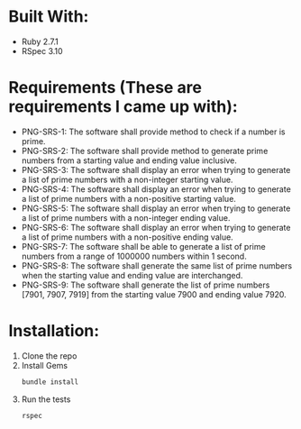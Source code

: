 # Built With:
* Ruby 2.7.1
* RSpec 3.10

# Requirements (These are requirements I came up with):
* PNG-SRS-1: The software shall provide method to check if a number is prime.
* PNG-SRS-2: The software shall provide method to generate prime numbers from a starting value and ending value inclusive.
* PNG-SRS-3: The software shall display an error when trying to generate a list of prime numbers with a non-integer starting value.
* PNG-SRS-4: The software shall display an error when trying to generate a list of prime numbers with a non-positive starting value.
* PNG-SRS-5: The software shall display an error when trying to generate a list of prime numbers with a non-integer ending value.
* PNG-SRS-6: The software shall display an error when trying to generate a list of prime numbers with a non-positive ending value.
* PNG-SRS-7: The software shall be able to generate a list of prime numbers from a range of 1000000 numbers within 1 second.
* PNG-SRS-8: The software shall generate the same list of prime numbers when the starting value and ending value are interchanged.
* PNG-SRS-9: The software shall generate the list of prime numbers [7901, 7907, 7919] from the starting value 7900 and ending value 7920.


# Installation:
1. Clone the repo
2. Install Gems
   ```sh
   bundle install
   ```
3. Run the tests
   ```sh
   rspec
   ```